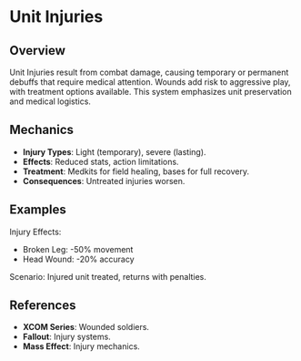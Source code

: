 # Unit Injuries

## Overview
Unit Injuries result from combat damage, causing temporary or permanent debuffs that require medical attention. Wounds add risk to aggressive play, with treatment options available. This system emphasizes unit preservation and medical logistics.

## Mechanics
- **Injury Types**: Light (temporary), severe (lasting).
- **Effects**: Reduced stats, action limitations.
- **Treatment**: Medkits for field healing, bases for full recovery.
- **Consequences**: Untreated injuries worsen.

## Examples

Injury Effects:
- Broken Leg: -50% movement
- Head Wound: -20% accuracy

Scenario: Injured unit treated, returns with penalties.

## References
- **XCOM Series**: Wounded soldiers.
- **Fallout**: Injury systems.
- **Mass Effect**: Injury mechanics.